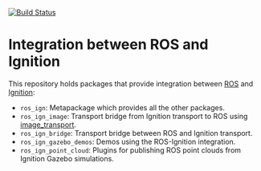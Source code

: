 [![Build Status](https://travis-ci.org/osrf/ros_ign.svg?branch=master)](https://travis-ci.org/osrf/ros_ign.svg?branch=master)

# Integration between ROS and Ignition

This repository holds packages that provide integration between
[ROS](http://www.ros.org/) and [Ignition](https://ignitionrobotics.org):

* `ros_ign`: Metapackage which provides all the other packages.
* `ros_ign_image`: Transport bridge from Ignition transport to ROS using [image_transport](http://wiki.ros.org/image_transport).
* `ros_ign_bridge`: Transport bridge between ROS and Ignition transport.
* `ros_ign_gazebo_demos`: Demos using the ROS-Ignition integration.
* `ros_ign_point_cloud`: Plugins for publishing ROS point clouds from Ignition Gazebo simulations.

